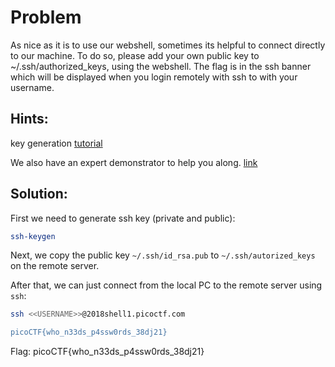 # Problem
As nice as it is to use our webshell, sometimes its helpful to connect directly to our machine. To do so, please add your own public key to ~/.ssh/authorized_keys, using the webshell. The flag is in the ssh banner which will be displayed when you login remotely with ssh to with your username.

## Hints:
key generation [tutorial](https://confluence.atlassian.com/bitbucketserver/creating-ssh-keys-776639788.html)

We also have an expert demonstrator to help you along. [link](https://www.youtube.com/watch?v=3CN65ccfllU&list=PLJ_vkrXdcgH-lYlRV8O-kef2zWvoy79yP&index=4)

## Solution:

First we need to generate ssh key (private and public):
```bash
ssh-keygen
```

Next, we copy the public key ```~/.ssh/id_rsa.pub``` to ```~/.ssh/autorized_keys``` on the remote server.

After that, we can just connect from the local PC to the remote server using ```ssh```:
```bash
ssh <<USERNAME>>@2018shell1.picoctf.com

picoCTF{who_n33ds_p4ssw0rds_38dj21}
```

Flag: picoCTF{who_n33ds_p4ssw0rds_38dj21}